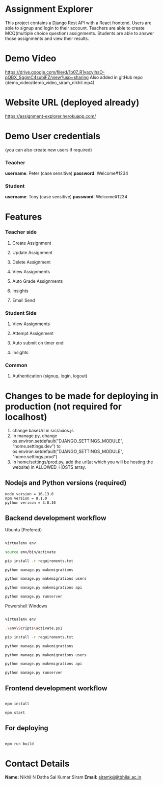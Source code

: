 
  
  

# Assignment Explorer

This project contains a Django Rest API with a React frontend. Users are able to signup and login to their account. Teachers are able to create MCQ(multiple choice question) assignments. Students are able to answer those assignments and view their results.

# Demo Video
https://drive.google.com/file/d/1b07_R1yacylhsO-pQBX_SggmC4subiFZ/view?usp=sharing
Also added in gitHub repo (demo_video/demo_video_siram_nikhil.mp4)

# Website URL (deployed already)

https://assignment-explorer.herokuapp.com/

# Demo User credentials
(you can also create new users if required)
### Teacher
**username**: Peter (case sensitive)
**password**: Welcome#1234

### Student
**username**: Tony (case sensitive)
**password**: Welcome#1234


# Features
### Teacher side
 1.  Create Assignment
    
2.  Update Assignment
    
3.  Delete Assignment
    
4.  View Assignments
    
5.  Auto Grade Assignments
    
6.  Insights
    
7.  Email Send

### Student Side
1.  View Assignments
    
2.  Attempt Assignment
3. Auto submit on timer end 
    
4.  Insights

### Common
1.  Authentication (signup, login, logout)
  


# Changes to be made for deploying in production (not required for localhost)
 1. change baseUrl in src/axios.js
 2. In manage.py, change os.environ.setdefault("DJANGO_SETTINGS_MODULE", "home.settings.dev") to os.environ.setdefault("DJANGO_SETTINGS_MODULE", "home.settings.prod")
 3. In home/settings/prod.py,  add the url(at which you will be hosting the website) in ALLOWED_HOSTS array.

## Nodejs and Python versions (required)
```
node version = 16.13.0
npm version = 8.1.0
python verison = 3.8.10
```
## Backend development workflow

  Ubuntu (Prefered)

```bash

virtualenv env

source env/bin/activate 

pip install -r requirements.txt

python manage.py makemigrations

python manage.py makemigrations users

python manage.py makemigrations api

python manage.py runserver

```

Powershell Windows


```bash

virtualenv env

.\env\Scripts\activate.ps1

pip install -r requirements.txt

python manage.py makemigrations

python manage.py makemigrations users

python manage.py makemigrations api

python manage.py runserver

```
  

## Frontend development workflow

  

```bash

npm install

npm start

```

  

## For deploying

  

```bash

npm run build

```




# Contact Details
**Name:** Nikhil N Datha Sai Kumar Siram
**Email:** siramk@iitbhilai.ac.in
